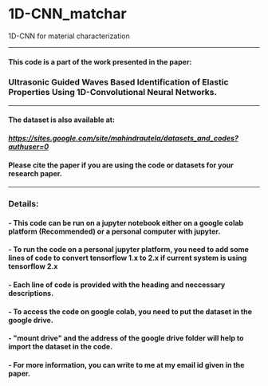 # 1D-CNN_matchar
 1D-CNN for material characterization

-----------------------------------------------------------------------------------------------------------------
#### This code is a part of the work presented in the paper:

### **Ultrasonic Guided Waves Based Identification of Elastic Properties Using 1D-Convolutional Neural Networks.**
-------------------------------------------------------------------------------------------------------------------
#### The dataset is also available at:
#### *https://sites.google.com/site/mahindrautela/datasets_and_codes?authuser=0*

####  Please cite the paper if you are using the code or datasets for your research paper.
-------------------------------------------------------------------------------------------------------------------
### Details:

#### - This code can be run on a jupyter notebook either on a google colab platform (Recommended) or a personal computer with jupyter. 

#### - To run the code on a personal jupyter platform, you need to add some lines of code to convert tensorflow 1.x to 2.x if current system is using tensorflow 2.x

#### - Each line of code is provided with the heading and neccessary descriptions.

#### - To access the code on google colab, you need to put the dataset in the google drive. 

#### - "mount drive" and the address of the google drive folder will help to import the dataset in the code.

#### - For more information, you can write to me at my email id given in the paper.
